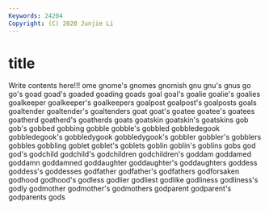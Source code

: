 ```yaml
---
Keywords: 24204
Copyright: (C) 2020 Junjie Li
---
```


# title

Write contents here!!!
ome 
gnome's 
gnomes 
gnomish 
gnu 
gnu's 
gnus 
go 
go's 
goad
goad's 
goaded 
goading 
goads 
goal 
goal's 
goalie 
goalie's 
goalies 
goalkeeper
goalkeeper's 
goalkeepers 
goalpost 
goalpost's 
goalposts 
goals 
goaltender 
goaltender's 
goaltenders 
goat
goat's 
goatee 
goatee's 
goatees 
goatherd 
goatherd's 
goatherds 
goats 
goatskin 
goatskin's
goatskins 
gob 
gob's 
gobbed 
gobbing 
gobble 
gobble's 
gobbled 
gobbledegook 
gobbledegook's
gobbledygook 
gobbledygook's 
gobbler 
gobbler's 
gobblers 
gobbles 
gobbling 
goblet 
goblet's 
goblets
goblin 
goblin's 
goblins 
gobs 
god 
god's 
godchild 
godchild's 
godchildren 
godchildren's
goddam 
goddamed 
goddamn 
goddamned 
goddaughter 
goddaughter's 
goddaughters 
goddess 
goddess's 
goddesses
godfather 
godfather's 
godfathers 
godforsaken 
godhood 
godhood's 
godless 
godlier 
godliest 
godlike
godliness 
godliness's 
godly 
godmother 
godmother's 
godmothers 
godparent 
godparent's 
godparents 
gods
